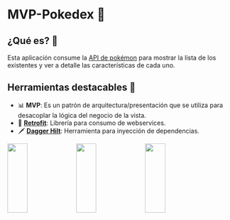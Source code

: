 # MVP-Pokedex :bookmark_tabs:

## ¿Qué es? :thinking:
Esta aplicación consume la [API de pokémon](https://pokeapi.co/api/v2/pokemon) para mostrar la lista de los existentes y ver a detalle las características de cada uno.

## Herramientas destacables :wrench:
* :bar_chart: **MVP**: Es un patrón de arquitectura/presentación que se utiliza para desacoplar la lógica del negocio de la vista.
* :satellite: **[Retrofit](https://square.github.io/retrofit/)**: Librería para consumo de webservices.
* :dagger: **[Dagger Hilt](https://developer.android.com/training/dependency-injection/hilt-android?hl=es-419)**: Herramienta para inyección de dependencias.
  

<img src="https://user-images.githubusercontent.com/36385394/186260142-3ae8d080-06fc-43fd-a150-6c060e237ca3.jpeg" width="30%" height="20%"> <img src="https://user-images.githubusercontent.com/36385394/186260148-2db34ad2-3334-48e8-af5b-7fbfdf4e7d94.jpeg" width="30%" height="20%"> <img src="https://user-images.githubusercontent.com/36385394/186260145-3cb5d381-3927-41d9-8964-75870be59509.jpeg" width="30%" height="20%">